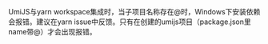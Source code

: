 UmiJS与yarn workspace集成时，当子项目名称存在@时，Windows下安装依赖会报错。建议在yarn issue中反馈。只有在创建的umijs项目（package.json里name带@）才会出现报错。

